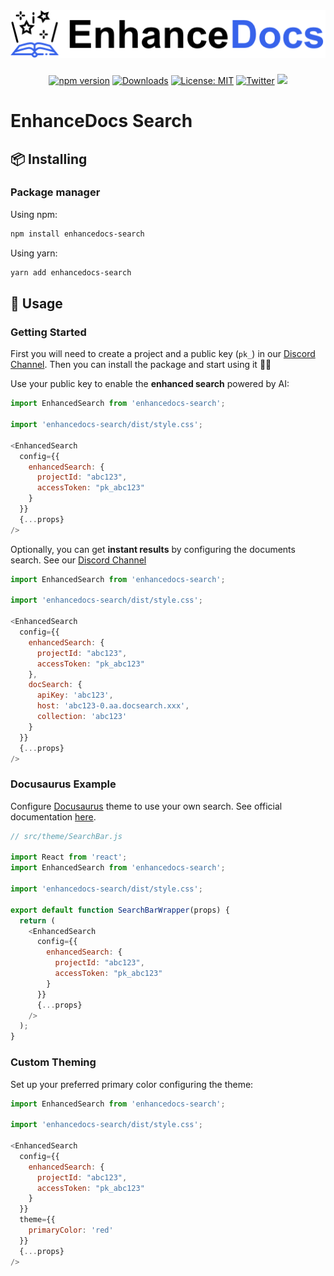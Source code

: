 <h1 align="center" style="margin-top: 32px">
  <a href="https://enhancedocs.com">
    <img src="./public/logo-enhance-docs-small.png?raw=true" alt="EnhanceDocs">
  </a>
</h1>

<div align="center">

  [![npm version](https://img.shields.io/npm/v/enhancedocs-search.svg)](https://www.npmjs.com/package/enhancedocs-search)
  [![Downloads](https://img.shields.io/npm/dm/enhancedocs-search.svg)](https://www.npmjs.com/package/enhancedocs-search)
  [![License: MIT](https://img.shields.io/badge/license-Apache--2.0-yellow)](https://www.apache.org/licenses/LICENSE-2.0)
  [![Twitter](https://img.shields.io/twitter/url/https/twitter.com/enhancedocs.svg?style=social&label=Follow%20%40EnhanceDocs)](https://twitter.com/langchainai)
  [![](https://dcbadge.vercel.app/api/server/AUDa3KZavw?compact=true&style=flat)](https://discord.com/invite/AUDa3KZavw)

</div>

# EnhanceDocs Search

## 📦 Installing

### Package manager

Using npm:

```bash
npm install enhancedocs-search
```

Using yarn:

```bash
yarn add enhancedocs-search
```

## 🚀 Usage

### Getting Started

First you will need to create a project and a public key (`pk_`) in our [Discord Channel](https://discord.com/invite/AUDa3KZavw).
Then you can install the package and start using it 🎉🎉

Use your public key to enable the **enhanced search** powered by AI:

```js
import EnhancedSearch from 'enhancedocs-search';

import 'enhancedocs-search/dist/style.css';

<EnhancedSearch
  config={{
    enhancedSearch: {
      projectId: "abc123",
      accessToken: "pk_abc123"
    }
  }}
  {...props}
/>
```

Optionally, you can get **instant results** by configuring the documents search. See our [Discord Channel](https://discord.com/invite/AUDa3KZavw)

```js
import EnhancedSearch from 'enhancedocs-search';

import 'enhancedocs-search/dist/style.css';

<EnhancedSearch
  config={{
    enhancedSearch: {
      projectId: "abc123",
      accessToken: "pk_abc123"
    },
    docSearch: {
      apiKey: 'abc123',
      host: 'abc123-0.aa.docsearch.xxx',
      collection: 'abc123'
    }
  }}
  {...props}
/>
```

### Docusaurus Example

Configure [Docusaurus](https://docusaurus.io/) theme to use your own search.
See official documentation [here](https://docusaurus.io/docs/search#using-your-own-search).

```js
// src/theme/SearchBar.js

import React from 'react';
import EnhancedSearch from 'enhancedocs-search';

import 'enhancedocs-search/dist/style.css';

export default function SearchBarWrapper(props) {
  return (
    <EnhancedSearch
      config={{
        enhancedSearch: {
          projectId: "abc123",
          accessToken: "pk_abc123"
        }
      }}
      {...props}
    />
  );
}
```

### Custom Theming

Set up your preferred primary color configuring the theme:

```js
import EnhancedSearch from 'enhancedocs-search';

import 'enhancedocs-search/dist/style.css';

<EnhancedSearch
  config={{
    enhancedSearch: {
      projectId: "abc123",
      accessToken: "pk_abc123"
    }
  }}
  theme={{
    primaryColor: 'red'
  }}
  {...props}
/>
```
